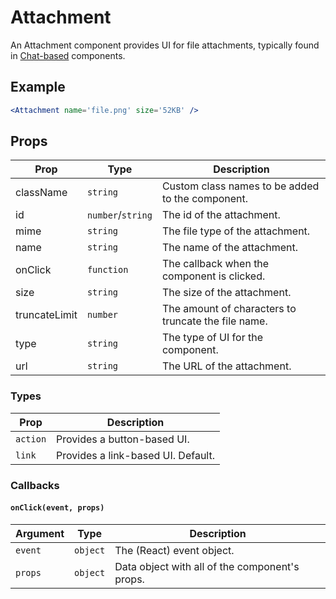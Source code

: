 # Attachment

An Attachment component provides UI for file attachments, typically found in [Chat-based](../ChatTranscript) components.


## Example

```jsx
<Attachment name='file.png' size='52KB' />
```


## Props

| Prop | Type | Description |
| --- | --- | --- |
| className | `string` | Custom class names to be added to the component. |
| id | `number`/`string` | The id of the attachment. |
| mime | `string` | The file type of the attachment. |
| name | `string` | The name of the attachment. |
| onClick | `function` | The callback when the component is clicked. |
| size | `string` | The size of the attachment. |
| truncateLimit | `number` | The amount of characters to truncate the file name. |
| type | `string` | The type of UI for the component. |
| url | `string` | The URL of the attachment. |


### Types

| Prop | Description |
| --- | --- |
| `action` | Provides a button-based UI. |
| `link` | Provides a link-based UI. Default. |


### Callbacks

#### `onClick(event, props)`

| Argument | Type | Description |
| --- | --- | --- |
| `event` | `object` | The (React) event object. |
| `props` | `object` | Data object with all of the component's props. |
